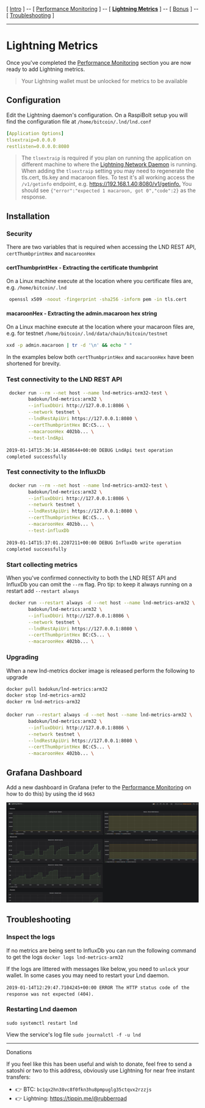 ﻿[ [Intro](intro.md) ] -- [ [Performance Monitoring](performance_monitoring.md) ] -- [ [**Lightning Metrics**](lightning_metrics.md) ] -- [ [Bonus](bonus.md) ] -- [ [Troubleshooting](troubleshooting.md) ]

------

# Lightning Metrics

Once you've completed the [Performance Monitoring](performance_monitoring.md) section you are now ready to add Lightning metrics.

> Your Lightning wallet must be unlocked for metrics to be available

## Configuration

Edit the Lightning daemon's configuration. On a RaspiBolt setup you will find the configuration file at `/home/bitcoin/.lnd/lnd.conf`

```yml
[Application Options]
tlsextraip=0.0.0.0
restlisten=0.0.0.0:8080
```

> The `tlsextraip` is required if you plan on running the application on different machine to where the [Lightning Network Daemon](https://github.com/lightningnetwork/lnd) ️is running.
> When adding the `tlsextraip` setting you may need to regenerate the tls.cert, tls.key and macaroon files. To test it's all working access the `/v1/getinfo` endpoint, e.g.  <https://192.168.1.40:8080/v1/getinfo.> You should see `{"error":"expected 1 macaroon, got 0","code":2}` as the response.

## Installation

### Security

There are two variables that is required when accessing the LND REST API, `certThumbprintHex` and `macaroonHex`

#### certThumbprintHex - Extracting the certificate thumbprint

On a Linux machine execute at the location where you certificate files are, e.g. `/home/bitcoin/.lnd`

```bash
 openssl x509 -noout -fingerprint -sha256 -inform pem -in tls.cert
```

#### macaroonHex - Extracting the admin.macaroon hex string

On a Linux machine execute at the location where your macaroon files are, e.g. for testnet `/home/bitcoin/.lnd/data/chain/bitcoin/testnet`

```bash
xxd -p admin.macaroon | tr -d '\n' && echo " "
```

In the examples below both `certThumbprintHex` and `macaroonHex` have been shortened for brevity.

### Test connectivity to the LND REST API

```bash
 docker run --rm --net host --name lnd-metrics-arm32-test \
        badokun/lnd-metrics:arm32 \
        --influxDbUri http://127.0.0.1:8086 \
        --network testnet \
        --lndRestApiUri https://127.0.0.1:8080 \
        --certThumbprintHex BC:C5... \
        --macaroonHex 402bb... \
        --test-lndApi
```

`2019-01-14T15:36:14.4858644+00:00 DEBUG LndApi test operation completed successfully`

### Test connectivity to the InfluxDb

```bash
 docker run --rm --net host --name lnd-metrics-arm32-test \
        badokun/lnd-metrics:arm32 \
        --influxDbUri http://127.0.0.1:8086 \
        --network testnet \
        --lndRestApiUri https://127.0.0.1:8080 \
        --certThumbprintHex BC:C5... \
        --macaroonHex 402bb... \
        --test-influxDb
```

`2019-01-14T15:37:01.2207211+00:00 DEBUG InfluxDb write operation completed successfully`

### Start collecting metrics

When you've confirmed connectivity to both the LND REST API and InfluxDb you can omit the `--rm` flag. Pro tip: to keep it always running on a restart add `--restart always`

```bash
 docker run --restart always -d --net host --name lnd-metrics-arm32 \
        badokun/lnd-metrics:arm32 \
        --influxDbUri http://127.0.0.1:8086 \
        --network testnet \
        --lndRestApiUri https://127.0.0.1:8080 \
        --certThumbprintHex BC:C5... \
        --macaroonHex 402bb... \
```

### Upgrading

When a new lnd-metrics docker image is released perform the following to upgrade

```bash
docker pull badokun/lnd-metrics:arm32
docker stop lnd-metrics-arm32
docker rm lnd-metrics-arm32

docker run --restart always -d --net host --name lnd-metrics-arm32 \
        badokun/lnd-metrics:arm32 \
        --influxDbUri http://127.0.0.1:8086 \
        --network testnet \
        --lndRestApiUri https://127.0.0.1:8080 \
        --certThumbprintHex BC:C5... \
        --macaroonHex 402bb... \
```

## Grafana Dashboard

Add a new dashboard in Grafana (refer to the [Performance Monitoring](performance_monitoring.md) on how to do this)
by using the id `9663`

![Grafana](resources/grafana-metrics.jpg)

## Troubleshooting

### Inspect the logs

If no metrics are being sent to InfluxDb you can run the following command to get the logs `docker logs lnd-metrics-arm32`

If the logs are littered with messages like below, you need to `unlock` your wallet. In some cases you may need to restart your Lnd daemon.

`2019-01-14T12:29:47.7104245+00:00 ERROR The HTTP status code of the response was not expected (404).`

### Restarting Lnd daemon

`sudo systemctl restart lnd`

View the service's log file `sudo journalctl -f -u lnd`

------

Donations

If you feel like this has been useful and wish to donate, feel free to send a satoshi or two to this address, obviously use Lightning for near free instant transfers:

* 👉 BTC: `bc1qx2hn38vc8f0fkn3hu8pmpuglg35ctqvx2rzzjs`
* 👉 Lightning: <https://tippin.me/@rubberroad>